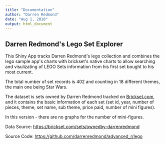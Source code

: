 ```yaml
---
title: "Documentation"
author: "Darren Redmond"
date: "Aug 1, 2018"
output: html_document
---
```


## Darren Redmond's Lego Set Explorer  

This Shiny App tracks Darren Redmond's lego collection and combines the lego sample app's charts with brickset's native charts to allow searching and visulizating of LEGO Sets information from his first set bought to his most current.

The total number of set records is 402 and counting in 18 different themes, the main one being Star Wars.

The dataset is sets owned by Darren Redmond tracked on [Brickset.com](http://brickset.com/), and it contains the basic information of each set (set id, year, number of pieces, theme, set name, sub theme, price paid, number of mini figures).  

In this version - there are no graphs for the number of mini-figures.

Data Source: https://brickset.com/sets/ownedby-darrenredmond 

Source Code: https://github.com/darrenredmond/advanced_r/lego

